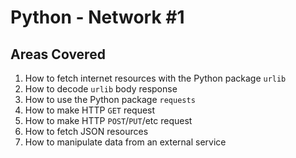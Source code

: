 # Python - Network #1
## Areas Covered
1. How to fetch internet resources with the Python package `urlib`
2. How to decode `urlib` body response
3. How to use the Python package `requests`
4. How to make HTTP `GET` request
5. How to make HTTP `POST`/`PUT`/etc request
6. How to fetch JSON resources
7. How to manipulate data from an external service